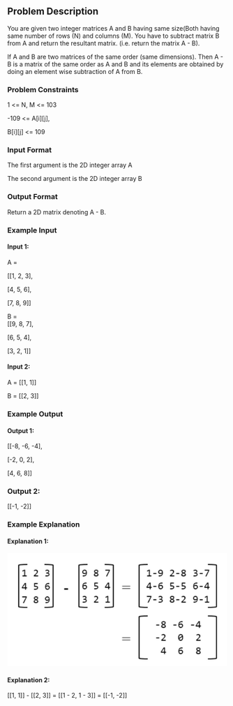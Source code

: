## Problem Description

You are given two integer matrices A and B having same size(Both having same number of rows (N) and columns (M). You have to subtract matrix B from A and return the resultant matrix. (i.e. return the matrix A - B).

If A and B are two matrices of the same order (same dimensions). Then A - B is a matrix of the same order as A and B and its elements are obtained by doing an element wise subtraction of A from B.


### Problem Constraints

1 <= N, M <= 103

-109 <= A[i][j], 

B[i][j] <= 109



### Input Format

The first argument is the 2D integer array A

The second argument is the 2D integer array B


### Output Format

Return a 2D matrix denoting A - B.



### Example Input

#### Input 1:

A =  

[[1, 2, 3],

[4, 5, 6],

[7, 8, 9]]

B =  
[[9, 8, 7],

[6, 5, 4],

[3, 2, 1]]

#### Input 2:

A = [[1, 1]]

B = [[2, 3]]


### Example Output

#### Output 1:

[[-8, -6, -4],

[-2, 0, 2],

[4, 6, 8]]

### Output 2:

[[-1, -2]]


### Example Explanation

#### Explanation 1:

![](https://raw.githubusercontent.com/ashishk7/Java/main/8.%202D%20Arrays/h.%20Matrix%20Subtraction/Matrix%20Subtraction.png)

#### Explanation 2:

[[1, 1]] - [[2, 3]] = [[1 - 2, 1 - 3]] = [[-1, -2]]